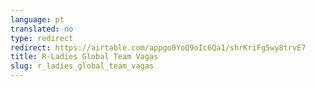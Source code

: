 ```yaml
---
language: pt
translated: no
type: redirect
redirect: https://airtable.com/appgo0YoQ9oIc6Qa1/shrKriFg5wy8trvE7
title: R-Ladies Global Team Vagas
slug: r_ladies_global_team_vagas
---
```




